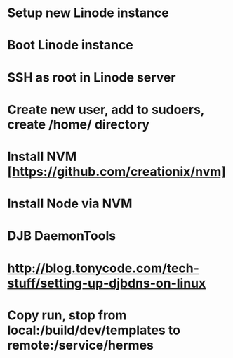 # Setup new Linode instance
# Boot Linode instance
# SSH as root in Linode server
# Create new user, add to sudoers, create /home/<user> directory
# Install NVM [https://github.com/creationix/nvm]
# Install Node via NVM

# DJB DaemonTools
# http://blog.tonycode.com/tech-stuff/setting-up-djbdns-on-linux

# Copy run, stop from local:/build/dev/templates to remote:/service/hermes
